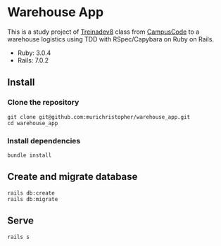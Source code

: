# Warehouse App

This is a study project of [Treinadev8](https://treinadev.com.br/) class from [CampusCode](https://www.campuscode.com.br/) to a warehouse logistics using TDD with RSpec/Capybara on Ruby on Rails. 

* Ruby: 3.0.4
* Rails: 7.0.2
 
## Install

### Clone the repository

```shell
git clone git@github.com:murichristopher/warehouse_app.git
cd warehouse_app
```

### Install dependencies


```shell
bundle install
```

## Create and migrate database

```shell
rails db:create 
rails db:migrate
```

## Serve

```shell
rails s
```

